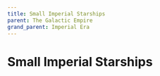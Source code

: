 ```yaml
---
title: Small Imperial Starships
parent: The Galactic Empire
grand_parent: Imperial Era
---
```


# Small Imperial Starships

